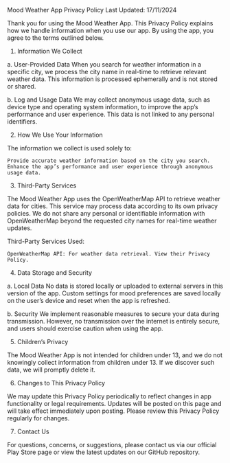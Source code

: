 Mood Weather App Privacy Policy
Last Updated: 17/11/2024

Thank you for using the Mood Weather App. This Privacy Policy explains how we handle information when you use our app. By using the app, you agree to the terms outlined below.
1. Information We Collect

a. User-Provided Data
When you search for weather information in a specific city, we process the city name in real-time to retrieve relevant weather data. This information is processed ephemerally and is not stored or shared.

b. Log and Usage Data
We may collect anonymous usage data, such as device type and operating system information, to improve the app’s performance and user experience. This data is not linked to any personal identifiers.

2. How We Use Your Information

The information we collect is used solely to:

    Provide accurate weather information based on the city you search.
    Enhance the app’s performance and user experience through anonymous usage data.

3. Third-Party Services

The Mood Weather App uses the OpenWeatherMap API to retrieve weather data for cities. This service may process data according to its own privacy policies. We do not share any personal or identifiable information with OpenWeatherMap beyond the requested city names for real-time weather updates.

Third-Party Services Used:

    OpenWeatherMap API: For weather data retrieval. View their Privacy Policy.

4. Data Storage and Security

a. Local Data
No data is stored locally or uploaded to external servers in this version of the app. Custom settings for mood preferences are saved locally on the user’s device and reset when the app is refreshed.

b. Security
We implement reasonable measures to secure your data during transmission. However, no transmission over the internet is entirely secure, and users should exercise caution when using the app.

5. Children’s Privacy

The Mood Weather App is not intended for children under 13, and we do not knowingly collect information from children under 13. If we discover such data, we will promptly delete it.

6. Changes to This Privacy Policy

We may update this Privacy Policy periodically to reflect changes in app functionality or legal requirements. Updates will be posted on this page and will take effect immediately upon posting. Please review this Privacy Policy regularly for changes.

7. Contact Us

For questions, concerns, or suggestions, please contact us via our official Play Store page or view the latest updates on our GitHub repository.
